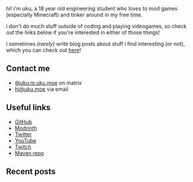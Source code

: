 hi! i'm uku, a 18 year old engineering student who loves to mod games (especially Minecraft) and tinker around in my free time.

i don't do much stuff outside of coding and playing videogames, so check out the links below if you're interested in either of those things!

i sometimes _(rarely)_ write blog posts about stuff i find interesting (or not), which you can check out [here](/posts)!

## Contact me

- [@uku:m.uku.moe](https://matrix.to/#/@uku:m.uku.moe) on matrix
- [hi@uku.moe](mailto:hi@uku.moe) via email

## Useful links

- [GitHub](https://github.com/uku3lig)
- [Modrinth](https://modrinth.com/user/uku)
- [Twitter](https://twitter.com/uku3lig)
- [YouTube](https://youtube.com/@uku3lig)
- [Twitch](https://twitch.tv/uku3lig)
- [Maven repo](https://maven.uku3lig.net)

## Recent posts
